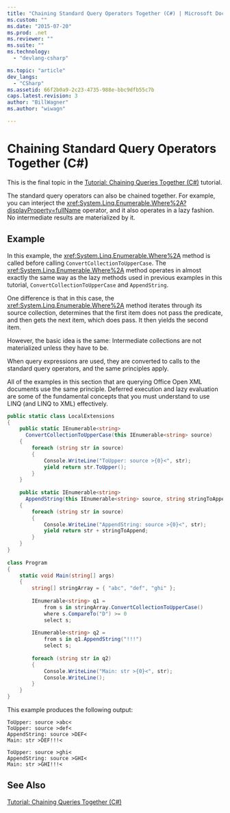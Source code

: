 ```yaml
---
title: "Chaining Standard Query Operators Together (C#) | Microsoft Docs"
ms.custom: ""
ms.date: "2015-07-20"
ms.prod: .net
ms.reviewer: ""
ms.suite: ""
ms.technology: 
  - "devlang-csharp"

ms.topic: "article"
dev_langs: 
  - "CSharp"
ms.assetid: 66f2b0a9-2c23-4735-988e-bbc9dfb55c7b
caps.latest.revision: 3
author: "BillWagner"
ms.author: "wiwagn"

---
```

# Chaining Standard Query Operators Together (C#)
This is the final topic in the [Tutorial: Chaining Queries Together (C#)](../../../../csharp/programming-guide/concepts/linq/tutorial-chaining-queries-together.md) tutorial.  
  
 The standard query operators can also be chained together. For example, you can interject the <xref:System.Linq.Enumerable.Where%2A?displayProperty=fullName> operator, and it also operates in a lazy fashion. No intermediate results are materialized by it.  
  
## Example  
 In this example, the <xref:System.Linq.Enumerable.Where%2A> method is called before calling `ConvertCollectionToUpperCase`. The <xref:System.Linq.Enumerable.Where%2A> method operates in almost exactly the same way as the lazy methods used in previous examples in this tutorial, `ConvertCollectionToUpperCase` and `AppendString`.  
  
 One difference is that in this case, the <xref:System.Linq.Enumerable.Where%2A> method iterates through its source collection, determines that the first item does not pass the predicate, and then gets the next item, which does pass. It then yields the second item.  
  
 However, the basic idea is the same: Intermediate collections are not materialized unless they have to be.  
  
 When query expressions are used, they are converted to calls to the standard query operators, and the same principles apply.  
  
 All of the examples in this section that are querying Office Open XML documents use the same principle. Deferred execution and lazy evaluation are some of the fundamental concepts that you must understand  to use LINQ (and LINQ to XML) effectively.  
  
```csharp  
public static class LocalExtensions  
{  
    public static IEnumerable<string>  
      ConvertCollectionToUpperCase(this IEnumerable<string> source)  
    {  
        foreach (string str in source)  
        {  
            Console.WriteLine("ToUpper: source >{0}<", str);  
            yield return str.ToUpper();  
        }  
    }  
  
    public static IEnumerable<string>  
      AppendString(this IEnumerable<string> source, string stringToAppend)  
    {  
        foreach (string str in source)  
        {  
            Console.WriteLine("AppendString: source >{0}<", str);  
            yield return str + stringToAppend;  
        }  
    }  
}  
  
class Program  
{  
    static void Main(string[] args)  
    {  
        string[] stringArray = { "abc", "def", "ghi" };  
  
        IEnumerable<string> q1 =  
            from s in stringArray.ConvertCollectionToUpperCase()  
            where s.CompareTo("D") >= 0  
            select s;  
  
        IEnumerable<string> q2 =  
            from s in q1.AppendString("!!!")  
            select s;  
  
        foreach (string str in q2)  
        {  
            Console.WriteLine("Main: str >{0}<", str);  
            Console.WriteLine();  
        }  
    }  
}  
```  
  
 This example produces the following output:  
  
```  
ToUpper: source >abc<  
ToUpper: source >def<  
AppendString: source >DEF<  
Main: str >DEF!!!<  
  
ToUpper: source >ghi<  
AppendString: source >GHI<  
Main: str >GHI!!!<  
```  
  
## See Also  
 [Tutorial: Chaining Queries Together (C#)](../../../../csharp/programming-guide/concepts/linq/tutorial-chaining-queries-together.md)